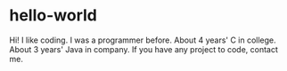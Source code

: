 # hello-world
Hi! I like coding. I was a programmer before.
About 4 years' C in college. About 3 years' Java in company.
If you have any project to code, contact me.
